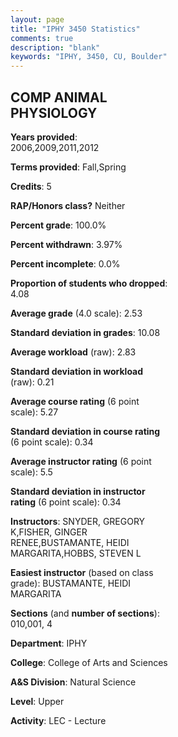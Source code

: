 ```yaml
---
layout: page
title: "IPHY 3450 Statistics"
comments: true
description: "blank"
keywords: "IPHY, 3450, CU, Boulder"
--- 
```

<head>
<script src="https://ajax.googleapis.com/ajax/libs/jquery/2.1.3/jquery.min.js"></script>
<script src="https://dl.dropboxusercontent.com/s/pc42nxpaw1ea4o9/highcharts.js?dl=0"></script>
<!-- <script src="../assets/js/highcharts.js"></script> -->
<style type="text/css">@font-face {
	font-family: "Bebas Neue";
	src: url(https://www.filehosting.org/file/details/544349/BebasNeue%20Regular.otf) format("opentype");
	}
	h1.Bebas { 
		font-family: "Bebas Neue", Verdana, Tahoma;
	}
</style>
</head>
<body>
	<div id="container" style="float: right; width: 45%; height: 88%; margin-left: 2.5%; margin-right: 2.5%;"></div>
	<script language="JavaScript">
		$(document).ready(function() {
		var chart = {type: 'column'};
		var title = {text: 'Grade Distribution'};
		var xAxis = {categories: ['A','B','C','D','F'],crosshair: true};
		var yAxis = {min: 0,title: {text: 'Percentage'}};
		var tooltip = {headerFormat: '<center><b><span style="font-size:20px">{point.key}</span></b></center>',
		               pointFormat: '<td style="padding:0"><b>{point.y:.1f}%</b></td>',
		               footerFormat: '</table>',shared: true,useHTML: true};
		var plotOptions = {column: {pointPadding: 0.0,borderWidth: 0}};  
		var credits = {enabled: false};var series= [{name: 'Percent',data: [18.09,34.04,38.3,6.38,3.19,]}];
		var json = {};
		json.chart = chart;
		json.title = title;
		json.tooltip = tooltip;
		json.xAxis = xAxis;
		json.yAxis = yAxis;  
		json.series = series;
		json.plotOptions = plotOptions;  
		json.credits = credits;
		$('#container').highcharts(json);
	});
	</script>
</body>
			   
## COMP ANIMAL PHYSIOLOGY

**Years provided**: 2006,2009,2011,2012

**Terms provided**: Fall,Spring

**Credits**: 5

**RAP/Honors class?** Neither

**Percent grade**: 100.0%

**Percent withdrawn**: 3.97%

**Percent incomplete**: 0.0%

**Proportion of students who dropped**: 4.08

**Average grade** (4.0 scale): 2.53

**Standard deviation in grades**: 10.08

**Average workload** (raw): 2.83

**Standard deviation in workload** (raw): 0.21

**Average course rating** (6 point scale): 5.27

**Standard deviation in course rating** (6 point scale): 0.34

**Average instructor rating** (6 point scale): 5.5

**Standard deviation in instructor rating** (6 point scale): 0.34

**Instructors**: SNYDER, GREGORY K,FISHER, GINGER RENEE,BUSTAMANTE, HEIDI MARGARITA,HOBBS, STEVEN L

**Easiest instructor** (based on class grade): BUSTAMANTE, HEIDI MARGARITA

**Sections** (and **number of sections**): 010,001, 4

**Department**: IPHY

**College**: College of Arts and Sciences

**A&S Division**: Natural Science

**Level**: Upper

**Activity**: LEC - Lecture